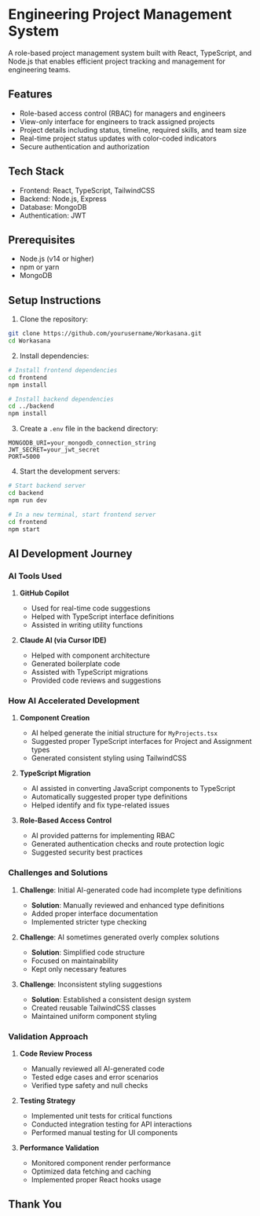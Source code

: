 # Engineering Project Management System

A role-based project management system built with React, TypeScript, and Node.js that enables efficient project tracking and management for engineering teams.

## Features

- Role-based access control (RBAC) for managers and engineers
- View-only interface for engineers to track assigned projects
- Project details including status, timeline, required skills, and team size
- Real-time project status updates with color-coded indicators
- Secure authentication and authorization

## Tech Stack

- Frontend: React, TypeScript, TailwindCSS
- Backend: Node.js, Express
- Database: MongoDB
- Authentication: JWT

## Prerequisites

- Node.js (v14 or higher)
- npm or yarn
- MongoDB

## Setup Instructions

1. Clone the repository:
```bash
git clone https://github.com/yourusername/Workasana.git
cd Workasana
```

2. Install dependencies:
```bash
# Install frontend dependencies
cd frontend
npm install

# Install backend dependencies
cd ../backend
npm install
```

3. Create a `.env` file in the backend directory:
```env
MONGODB_URI=your_mongodb_connection_string
JWT_SECRET=your_jwt_secret
PORT=5000
```

4. Start the development servers:
```bash
# Start backend server
cd backend
npm run dev

# In a new terminal, start frontend server
cd frontend
npm start
```

## AI Development Journey

### AI Tools Used

1. **GitHub Copilot**
   - Used for real-time code suggestions
   - Helped with TypeScript interface definitions
   - Assisted in writing utility functions

2. **Claude AI (via Cursor IDE)**
   - Helped with component architecture
   - Generated boilerplate code
   - Assisted with TypeScript migrations
   - Provided code reviews and suggestions

### How AI Accelerated Development

1. **Component Creation**
   - AI helped generate the initial structure for `MyProjects.tsx`
   - Suggested proper TypeScript interfaces for Project and Assignment types
   - Generated consistent styling using TailwindCSS

2. **TypeScript Migration**
   - AI assisted in converting JavaScript components to TypeScript
   - Automatically suggested proper type definitions
   - Helped identify and fix type-related issues

3. **Role-Based Access Control**
   - AI provided patterns for implementing RBAC
   - Generated authentication checks and route protection logic
   - Suggested security best practices

### Challenges and Solutions

1. **Challenge**: Initial AI-generated code had incomplete type definitions
   - **Solution**: Manually reviewed and enhanced type definitions
   - Added proper interface documentation
   - Implemented stricter type checking

2. **Challenge**: AI sometimes generated overly complex solutions
   - **Solution**: Simplified code structure
   - Focused on maintainability
   - Kept only necessary features

3. **Challenge**: Inconsistent styling suggestions
   - **Solution**: Established a consistent design system
   - Created reusable TailwindCSS classes
   - Maintained uniform component styling

### Validation Approach

1. **Code Review Process**
   - Manually reviewed all AI-generated code
   - Tested edge cases and error scenarios
   - Verified type safety and null checks

2. **Testing Strategy**
   - Implemented unit tests for critical functions
   - Conducted integration testing for API interactions
   - Performed manual testing for UI components

3. **Performance Validation**
   - Monitored component render performance
   - Optimized data fetching and caching
   - Implemented proper React hooks usage

## Thank You
